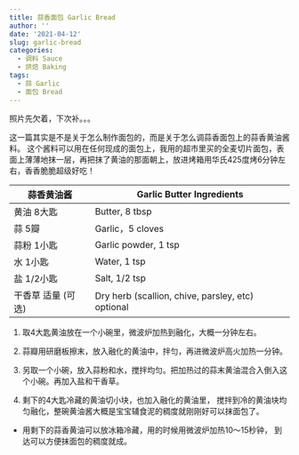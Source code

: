 ```yaml
---
title: 蒜香面包 Garlic Bread
author: ''
date: '2021-04-12'
slug: garlic-bread
categories:
  - 调料 Sauce
  - 烘焙 Baking
tags:
  - 蒜 Garlic
  - 面包 Bread
---
```


照片先欠着，下次补。。。


这一篇其实是不是关于怎么制作面包的，而是关于怎么调蒜香面包上的蒜香黄油酱料。
这个酱料可以用在任何现成的面包上，我用的超市里买的全麦切片面包，表面上薄薄地抹一层，再把抹了黄油的那面朝上，放进烤箱用华氏425度烤6分钟左右，香香脆脆超级好吃！

|蒜香黄油酱                                   |Garlic Butter Ingredients            |
|---------------------------------------|-------------------------|
|黄油 8大匙                           |Butter, 8 tbsp            |
|蒜 5瓣                      |Garlic，5 cloves       |
|蒜粉 1小匙                           |Garlic powder, 1 tsp            |
|水 1小匙                           |Water, 1 tsp            |
|盐 1/2小匙                                |Salt, 1/2 tsp              |
|干香草 适量 (可选)                               |Dry herb (scallion, chive, parsley, etc)  optional           |

1. 取4大匙黄油放在一个小碗里，微波炉加热到融化，大概一分钟左右。

2. 蒜瓣用研磨板擦末，放入融化的黄油中，拌匀，再进微波炉高火加热一分钟。

3. 另取一个小碗，放入蒜粉和水，搅拌均匀。把加热过的蒜末黄油混合入倒入这个小碗。再加入盐和干香草。

4. 剩下的4大匙冷藏的黄油切小块，也加入融化的黄油里，
搅拌到冷的黄油块均匀融化，整碗黄油酱大概是宝宝辅食泥的稠度就刚刚好可以抹面包了。

* 用剩下的蒜香黄油可以放冰箱冷藏，用的时候用微波炉加热10～15秒钟，
到达可以方便抹面包的稠度就成。


